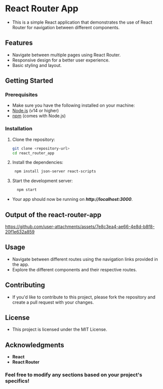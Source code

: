 # React Router App

- This is a simple React application that demonstrates the use of React Router for navigation between different components.

## Features

- Navigate between multiple pages using React Router.
- Responsive design for a better user experience.
- Basic styling and layout.

## Getting Started

### Prerequisites
- Make sure you have the following installed on your machine:
- [Node.js](https://nodejs.org/) (v14 or higher)
- [npm](https://www.npmjs.com/get-npm) (comes with Node.js)

### Installation

1. Clone the repository:

   ```bash
   git clone <repository-url>
   cd react_router_app
2. Install the dependencies:
   ```bash
    npm install json-server react-scripts
3. Start the development server:
   ```bash
     npm start
- Your app should now be running on ***http://localhost:3000***.
  
## Output of the react-router-app
  https://github.com/user-attachments/assets/7e8c3ea4-ae66-4e8d-b8f8-20f1e632a859

## Usage
- Navigate between different routes using the navigation links provided in the app.
- Explore the different components and their respective routes.
## Contributing
- If you'd like to contribute to this project, please fork the repository and create a pull request with your changes.

## License
- This project is licensed under the MIT License.

## Acknowledgments
- **React**
- **React Router**

### Feel free to modify any sections based on your project's specifics!
